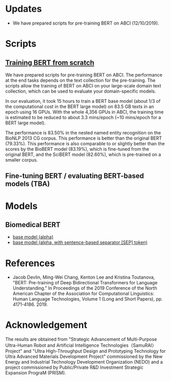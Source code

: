 # Updates

- We have prepared scripts for pre-training BERT on ABCI (12/10/2019).

# Scripts

## [Training BERT from scratch](https://github.com/aistairc/kirt_bert_on_abci)

We have prepared scripts for pre-training BERT on ABCI. The performance at the end tasks depends on the text collection for the pre-training. The scripts allow the training of BERT on ABCI on your large-scale domain text collection, which can be used to evaluate your domain-specific models. 

In our evaluation, it took 15 hours to train a BERT base model (about 1/3 of the computational cost in the BERT large model) on 83.5 GB texts in an epoch using 16 GPUs. With the whole 4,356 GPUs in ABCI, the training time is estimated to be reduced to about 3.3 mins/epoch (~10 mins/epoch for a BERT large model). 

The performance is 83.50% in the nested named entity recognition on the BioNLP 2013 CG corpus. This performance is better than the original BERT (79.33%). This performance is also comparable to or slightly better than the scores by the BioBERT model (83.19%), which is fine-tuned from the original BERT, and the SciBERT model (82.60%), which is pre-trained on a smaller corpus.

## Fine-tuning BERT / evaluating BERT-based models (TBA)

# Models

## Biomedical BERT
- [base model (alpha)](https://data.airc.aist.go.jp/abci_bert/abci_bio_bert_base_alpha.zip)
- [base model (alpha, with sentence-based separator [SEP] token)](https://data.airc.aist.go.jp/abci_bert/abci_bio_bert_base_sep_alpha.zip)

# References

- Jacob Devlin, Ming-Wei Chang, Kenton Lee and Kristina Toutanova, "BERT: Pre-training of Deep Bidirectional Transformers for Language Understanding." In Proceedings of the 2019 Conference of the North American Chapter of the Association for Computational Linguistics: Human Language Technologies, Volume 1 (Long and Short Papers), pp. 4171-4186. 2019.

# Acknowledgement

The results are obtained from "Strategic Advancement of Multi-Purpose Ultra-Human Robot and Artificial Intelligence Technologies（SamuRAI） Project" and "Ultra High-Throughput Design and Prototyping Technology for Ultra Advanced Materials Development Project" commissioned by the New Energy and Industrial Technology Development Organization (NEDO) and a project commissioned by Public/Private R&D Investment Strategic Expansion PrograM (PRISM).
